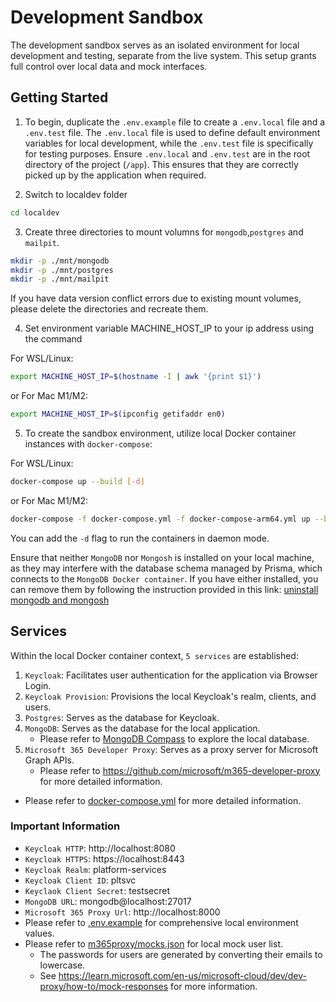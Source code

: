 # Development Sandbox

The development sandbox serves as an isolated environment for local development and testing, separate from the live system. This setup grants full control over local data and mock interfaces.

## Getting Started

1. To begin, duplicate the `.env.example` file to create a `.env.local` file and a `.env.test` file. The `.env.local` file is used to define default environment variables for local development, while the `.env.test` file is specifically for testing purposes.
   Ensure `.env.local` and `.env.test` are in the root directory of the project (`/app`). This ensures that they are correctly picked up by the application when required.

2. Switch to localdev folder

```bash
cd localdev
```

3. Create three directories to mount volumns for `mongodb`,`postgres` and `mailpit`.

```bash
mkdir -p ./mnt/mongodb
mkdir -p ./mnt/postgres
mkdir -p ./mnt/mailpit
```

If you have data version conflict errors due to existing mount volumes, please delete the directories and recreate them.

4. Set environment variable MACHINE_HOST_IP to your ip address using the command

For WSL/Linux:

```bash
export MACHINE_HOST_IP=$(hostname -I | awk '{print $1}')
```

or
For Mac M1/M2:

```bash
export MACHINE_HOST_IP=$(ipconfig getifaddr en0)
```

5. To create the sandbox environment, utilize local Docker container instances with `docker-compose`:

For WSL/Linux:

```bash
docker-compose up --build [-d]
```

or
For Mac M1/M2:

```bash
docker-compose -f docker-compose.yml -f docker-compose-arm64.yml up --build [-d]
```

You can add the `-d` flag to run the containers in daemon mode.

Ensure that neither `MongoDB` nor `Mongosh` is installed on your local machine, as they may interfere with the database schema managed by Prisma, which connects to the `MongoDB Docker container`. If you have either installed, you can remove them by following the instruction provided in this link: [uninstall mongodb and mongosh](https://www.mongodb.com/resources/products/fundamentals/uninstall-mongodb#:~:text=How%20to%20uninstall%20MongoDB%20from%20Mac%201%20If,the%20below%20command%3A%20brew%20uninstall%20mongodb-community%20%20)

## Services

Within the local Docker container context, `5 services` are established:

1. `Keycloak`: Facilitates user authentication for the application via Browser Login.
2. `Keycloak Provision`: Provisions the local Keycloak's realm, clients, and users.
3. `Postgres`: Serves as the database for Keycloak.
4. `MongoDB`: Serves as the database for the local application.
   - Please refer to [MongoDB Compass](https://www.mongodb.com/products/tools/compass) to explore the local database.
5. `Microsoft 365 Developer Proxy`: Serves as a proxy server for Microsoft Graph APIs.
   - Please refer to https://github.com/microsoft/m365-developer-proxy for more detailed information.

- Please refer to [docker-compose.yml](./docker-compose.yml) for more detailed information.

### Important Information

- `Keycloak HTTP`: http://localhost:8080
- `Keycloak HTTPS`: https://localhost:8443
- `Keycloak Realm`: platform-services
- `Keycloak Client ID`: pltsvc
- `Keyclaok Client Secret`: testsecret
- `MongoDB URL`: mongodb@localhost:27017
- `Microsoft 365 Proxy Url`: http://localhost:8000
- Please refer to [.env.example](../.env.example) for comprehensive local environment values.
- Please refer to [m365proxy/mocks.json](./m365proxy/mocks.json) for local mock user list.
  - The passwords for users are generated by converting their emails to lowercase.
  - See https://learn.microsoft.com/en-us/microsoft-cloud/dev/dev-proxy/how-to/mock-responses for more information.
